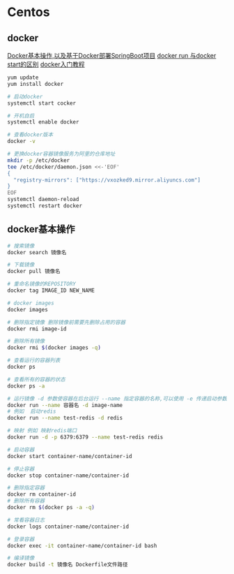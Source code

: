 # Centos

## docker

[Docker基本操作,以及基于Docker部署SpringBoot项目](https://www.jianshu.com/p/dd59ce73f46e)
[docker run 与docker start的区别](https://www.cnblogs.com/x-poior/p/10566112.html)
[docker入门教程](http://www.ruanyifeng.com/blog/2018/02/docker-tutorial.html)

```bash
yum update
yum install docker

# 启动docker
systemctl start cocker

# 开机自启
systemctl enable docker

# 查看docker版本
docker -v

# 更换docker容器镜像服务为阿里的仓库地址
mkdir -p /etc/docker
tee /etc/docker/daemon.json <<-'EOF'
{
  "registry-mirrors": ["https://vxozked9.mirror.aliyuncs.com"]
}
EOF
systemctl daemon-reload
systemctl restart docker
```

## docker基本操作

```bash
# 搜索镜像
docker search 镜像名

# 下载镜像
docker pull 镜像名

# 重命名镜像的REPOSITORY
docker tag IMAGE_ID NEW_NAME

# docker images
docker images

# 删除指定镜像 删除镜像前需要先删除占用的容器
docker rmi image-id

# 删除所有镜像
docker rmi $(docker images -q)

# 查看运行的容器列表
docker ps

# 查看所有的容器的状态
docker ps -a

# 运行镜像 -d 参数使容器在后台运行 --name 指定容器的名称,可以使用 -e 传递启动参数给容器
docker run --name 容器名 -d image-name
# 例如  启动redis
docker run --name test-redis -d redis

# 映射 例如 映射redis端口
docker run -d -p 6379:6379 --name test-redis redis

# 启动容器
docker start container-name/container-id

# 停止容器
docker stop container-name/container-id

# 删除指定容器
docker rm container-id
# 删除所有容器
docker rm $(docker ps -a -q)

# 常看容器日志
docker logs container-name/container-id

# 登录容器
docker exec -it container-name/container-id bash

# 编译镜像
docker build -t 镜像名 Dockerfile文件路径
```